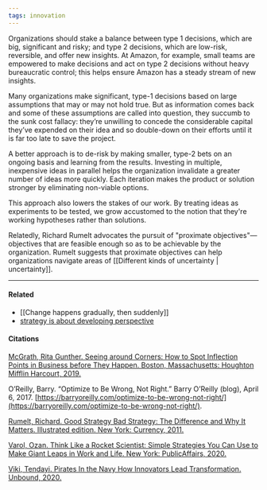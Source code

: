 ```yaml
---
tags: innovation
---
```


Organizations should stake a balance between type 1 decisions, which are big, significant and risky; and type 2 decisions, which are low-risk, reversible, and offer new insights. At Amazon, for example, small teams are empowered to make decisions and act on type 2 decisions without heavy bureaucratic control; this helps ensure Amazon has a steady stream of new insights.

Many organizations make significant, type-1 decisions based on large assumptions that may or may not hold true. But as information comes back and some of these assumptions are called into question, they succumb to the sunk cost fallacy: they’re unwilling to concede the considerable capital they’ve expended on their idea and so double-down on their efforts until it is far too late to save the project.

A better approach is to de-risk by making smaller, type-2 bets on an ongoing basis and learning from the results. Investing in multiple, inexpensive ideas in parallel helps the organization invalidate a greater number of ideas more quickly. Each iteration makes the product or solution stronger by eliminating non-viable options.

This approach also lowers the stakes of our work. By treating ideas as experiments to be tested, we grow accustomed to the notion that they're working hypotheses rather than solutions.

Relatedly, Richard Rumelt advocates the pursuit of "proximate objectives"—objectives that are feasible enough so as to be achievable by the organization. Rumelt suggests that proximate objectives can help organizations navigate areas of [[Different kinds of uncertainty | uncertainty]].

---

#### Related

-   [[Change happens gradually, then suddenly]]
-   [strategy is about developing perspective](https://publish.obsidian.md/mobydiction/strategy+is+about+developing+perspective)

#### Citations

[McGrath, Rita Gunther. Seeing around Corners: How to Spot Inflection Points in Business before They Happen. Boston, Massachusetts: Houghton Mifflin Harcourt, 2019.](https://publish.obsidian.md/mobydiction/McGrath+-+Seeing+Around+Corners)

O’Reilly, Barry. “Optimize to Be Wrong, Not Right.” Barry O’Reilly (blog), April 6, 2017. [https://barryoreilly.com/optimize-to-be-wrong-not-right/](https://barryoreilly.com/optimize-to-be-wrong-not-right/).

[Rumelt, Richard. Good Strategy Bad Strategy: The Difference and Why It Matters. Illustrated edition. New York: Currency, 2011.](https://publish.obsidian.md/mobydiction/notes/%E2%89%88+Rumelt+-+Good+Strategy+Bad+Strategy)

[Varol, Ozan. Think Like a Rocket Scientist: Simple Strategies You Can Use to Make Giant Leaps in Work and Life. New York: PublicAffairs, 2020.](https://publish.obsidian.md/mobydiction/Varol+-+Think+Like+a+Rocket+Scientist)

[Viki, Tendayi. Pirates In the Navy How Innovators Lead Transformation. Unbound, 2020.](https://publish.obsidian.md/mobydiction/notes/%E2%89%88+Viki+-+Pirates+in+the+Navy)
